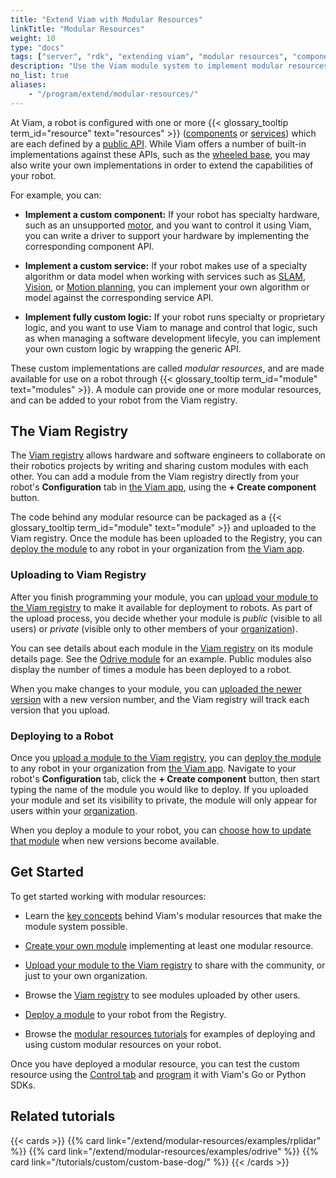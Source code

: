 ```yaml
---
title: "Extend Viam with Modular Resources"
linkTitle: "Modular Resources"
weight: 10
type: "docs"
tags: ["server", "rdk", "extending viam", "modular resources", "components", "services"]
description: "Use the Viam module system to implement modular resources that can be included in any Viam-powered robot."
no_list: true
aliases:
    - "/program/extend/modular-resources/"
---
```


At Viam, a robot is configured with one or more {{< glossary_tooltip term_id="resource" text="resources" >}} ([components](/components/) or [services](/services/)) which are each defined by a [public API](/extend/modular-resources/key-concepts/#valid-apis-to-implement-in-your-model).
While Viam offers a number of built-in implementations against these APIs, such as the [wheeled base](/components/base/wheeled/), you may also write your own implementations in order to extend the capabilities of your robot.

For example, you can:

- **Implement a custom component:** If your robot has specialty hardware, such as an unsupported [motor](/components/motor/), and you want to control it using Viam, you can write a driver to support your hardware by implementing the corresponding component API.

- **Implement a custom service:** If your robot makes use of a specialty algorithm or data model when working with services such as [SLAM](/services/slam/), [Vision](/services/vision/), or [Motion planning](/services/motion/), you can implement your own algorithm or model against the corresponding service API.

- **Implement fully custom logic:** If your robot runs specialty or proprietary logic, and you want to use Viam to manage and control that logic, such as when managing a software development lifecyle, you can implement your own custom logic by wrapping the generic API.

These custom implementations are called *modular resources*, and are made available for use on a robot through {{< glossary_tooltip term_id="module" text="modules" >}}.
A module can provide one or more modular resources, and can be added to your robot from the Viam registry.

## The Viam Registry

The [Viam registry](https://app.viam.com/registry) allows hardware and software engineers to collaborate on their robotics projects by writing and sharing custom modules with each other.
You can add a module from the Viam registry directly from your robot's **Configuration** tab in [the Viam app](https://app.viam.com/), using the **+ Create component** button.

The code behind any modular resource can be packaged as a {{< glossary_tooltip term_id="module" text="module" >}} and uploaded to the Viam registry.
Once the module has been uploaded to the Registry, you can [deploy the module](/extend/modular-resources/configure/) to any robot in your organization from [the Viam app](https://app.viam.com/).

### Uploading to Viam Registry

After you finish programming your module, you can [upload your module to the Viam registry](/extend/modular-resources/upload/) to make it available for deployment to robots.
As part of the upload process, you decide whether your module is *public* (visible to all users) or *private* (visible only to other members of your [organization](/manage/fleet/organizations/)).

You can see details about each module in the [Viam registry](https://app.viam.com/registry) on its module details page.
See the [Odrive module](https://app.viam.com/module/viam/odrive) for an example.
Public modules also display the number of times a module has been deployed to a robot.

When you make changes to your module, you can [uploaded the newer version](/extend/modular-resources/upload/#update-an-existing-module) with a new version number, and the Viam registry will track each version that you upload.

### Deploying to a Robot

Once you [upload a module to the Viam registry](/extend/modular-resources/upload/), you can [deploy the module](/extend/modular-resources/configure/) to any robot in your organization from [the Viam app](https://app.viam.com/).
Navigate to your robot's **Configuration** tab, click the **+ Create component** button, then start typing the name of the module you would like to deploy.
If you uploaded your module and set its visibility to private, the module will only appear for users within your [organization](/manage/fleet/organizations/).

When you deploy a module to your robot, you can [choose how to update that module](/extend/modular-resources/configure/#configure-version-update-management-for-a-registry-module) when new versions become available.

## Get Started

To get started working with modular resources:

- Learn the [key concepts](/extend/modular-resources/key-concepts/) behind Viam's modular resources that make the module system possible.

- [Create your own module](/extend/modular-resources/create/) implementing at least one modular resource.

- [Upload your module to the Viam registry](/extend/modular-resources/upload/) to share with the community, or just to your own organization.

- Browse the [Viam registry](https://app.viam.com/registry) to see modules uploaded by other users.

- [Deploy a module](/extend/modular-resources/configure/) to your robot from the Registry.

- Browse the [modular resources tutorials](/extend/modular-resources/examples/) for examples of deploying and using custom modular resources on your robot.

Once you have deployed a modular resource, you can test the custom resource using the [Control tab](/manage/fleet/#remote-control) and [program](/program/) it with Viam's Go or Python SDKs.

## Related tutorials

{{< cards >}}
    {{% card link="/extend/modular-resources/examples/rplidar" %}}
    {{% card link="/extend/modular-resources/examples/odrive" %}}
    {{% card link="/tutorials/custom/custom-base-dog/" %}}
{{< /cards >}}
